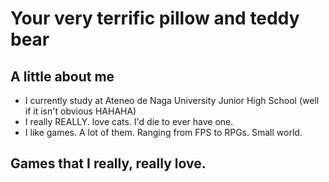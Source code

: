 # Your very terrific pillow and teddy bear
## A little about me
- I currently study at Ateneo de Naga University Junior High School (well if it isn't obvious HAHAHA)
- I really REALLY. love cats. I'd die to ever have one.
- I like games. A lot of them. Ranging from FPS to RPGs. Small world.
## Games that I really, really love. <head>
